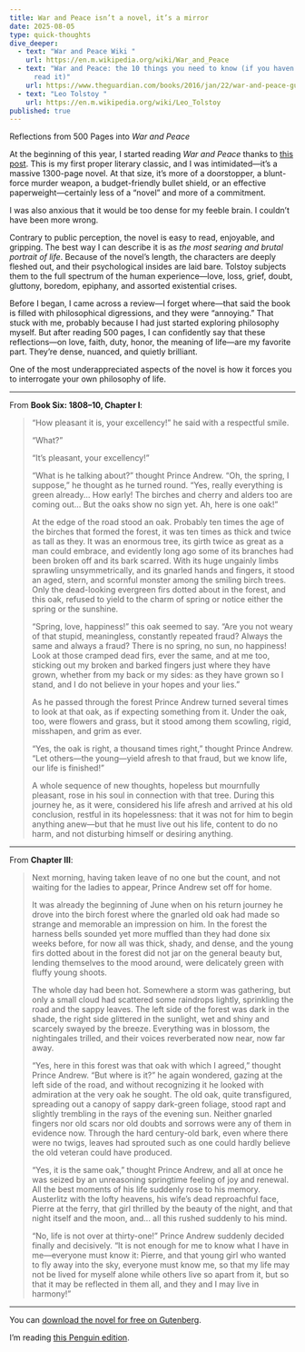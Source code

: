 ```yaml
---
title: War and Peace isn’t a novel, it’s a mirror
date: 2025-08-05
type: quick-thoughts
dive_deeper:
  - text: "War and Peace Wiki "
    url: https://en.m.wikipedia.org/wiki/War_and_Peace
  - text: "War and Peace: the 10 things you need to know (if you haven't actually
      read it)"
    url: https://www.theguardian.com/books/2016/jan/22/war-and-peace-guide-philip-hensher
  - text: "Leo Tolstoy "
    url: https://en.m.wikipedia.org/wiki/Leo_Tolstoy
published: true
---
```

Reflections from 500 Pages into *War and Peace*

At the beginning of this year, I started reading *War and Peace* thanks to [this post](https://footnotesandtangents.substack.com/p/welcome-to-war-and-peace-2025). This is my first proper literary classic, and I was intimidated—it’s a massive 1300-page novel. At that size, it’s more of a doorstopper, a blunt-force murder weapon, a budget-friendly bullet shield, or an effective paperweight—certainly less of a “novel” and more of a commitment.

I was also anxious that it would be too dense for my feeble brain. I couldn’t have been more wrong.

Contrary to public perception, the novel is easy to read, enjoyable, and gripping. The best way I can describe it is as *the most searing and brutal portrait of life*. Because of the novel’s length, the characters are deeply fleshed out, and their psychological insides are laid bare. Tolstoy subjects them to the full spectrum of the human experience—love, loss, grief, doubt, gluttony, boredom, epiphany, and assorted existential crises.

Before I began, I came across a review—I forget where—that said the book is filled with philosophical digressions, and they were “annoying.” That stuck with me, probably because I had just started exploring philosophy myself. But after reading 500 pages, I can confidently say that these reflections—on love, faith, duty, honor, the meaning of life—are my favorite part. They’re dense, nuanced, and quietly brilliant.

One of the most underappreciated aspects of the novel is how it forces you to interrogate your own philosophy of life.

---

From **Book Six: 1808–10, Chapter I**:

> “How pleasant it is, your excellency!” he said with a respectful smile.
> 
> “What?”
> 
> “It’s pleasant, your excellency!”
> 
> “What is he talking about?” thought Prince Andrew. “Oh, the spring, I suppose,” he thought as he turned round. “Yes, really everything is green already... How early! The birches and cherry and alders too are coming out... But the oaks show no sign yet. Ah, here is one oak!”
> 
> At the edge of the road stood an oak. Probably ten times the age of the birches that formed the forest, it was ten times as thick and twice as tall as they. It was an enormous tree, its girth twice as great as a man could embrace, and evidently long ago some of its branches had been broken off and its bark scarred. With its huge ungainly limbs sprawling unsymmetrically, and its gnarled hands and fingers, it stood an aged, stern, and scornful monster among the smiling birch trees. Only the dead-looking evergreen firs dotted about in the forest, and this oak, refused to yield to the charm of spring or notice either the spring or the sunshine.
> 
> “Spring, love, happiness!” this oak seemed to say. “Are you not weary of that stupid, meaningless, constantly repeated fraud? Always the same and always a fraud? There is no spring, no sun, no happiness! Look at those cramped dead firs, ever the same, and at me too, sticking out my broken and barked fingers just where they have grown, whether from my back or my sides: as they have grown so I stand, and I do not believe in your hopes and your lies.”
> 
> As he passed through the forest Prince Andrew turned several times to look at that oak, as if expecting something from it. Under the oak, too, were flowers and grass, but it stood among them scowling, rigid, misshapen, and grim as ever.
> 
> “Yes, the oak is right, a thousand times right,” thought Prince Andrew. “Let others—the young—yield afresh to that fraud, but we know life, our life is finished!”
> 
> A whole sequence of new thoughts, hopeless but mournfully pleasant, rose in his soul in connection with that tree. During this journey he, as it were, considered his life afresh and arrived at his old conclusion, restful in its hopelessness: that it was not for him to begin anything anew—but that he must live out his life, content to do no harm, and not disturbing himself or desiring anything.

---

From **Chapter III**:

> Next morning, having taken leave of no one but the count, and not waiting for the ladies to appear, Prince Andrew set off for home.
> 
> It was already the beginning of June when on his return journey he drove into the birch forest where the gnarled old oak had made so strange and memorable an impression on him. In the forest the harness bells sounded yet more muffled than they had done six weeks before, for now all was thick, shady, and dense, and the young firs dotted about in the forest did not jar on the general beauty but, lending themselves to the mood around, were delicately green with fluffy young shoots.
> 
> The whole day had been hot. Somewhere a storm was gathering, but only a small cloud had scattered some raindrops lightly, sprinkling the road and the sappy leaves. The left side of the forest was dark in the shade, the right side glittered in the sunlight, wet and shiny and scarcely swayed by the breeze. Everything was in blossom, the nightingales trilled, and their voices reverberated now near, now far away.
> 
> “Yes, here in this forest was that oak with which I agreed,” thought Prince Andrew. “But where is it?” he again wondered, gazing at the left side of the road, and without recognizing it he looked with admiration at the very oak he sought. The old oak, quite transfigured, spreading out a canopy of sappy dark-green foliage, stood rapt and slightly trembling in the rays of the evening sun. Neither gnarled fingers nor old scars nor old doubts and sorrows were any of them in evidence now. Through the hard century-old bark, even where there were no twigs, leaves had sprouted such as one could hardly believe the old veteran could have produced.
> 
> “Yes, it is the same oak,” thought Prince Andrew, and all at once he was seized by an unreasoning springtime feeling of joy and renewal. All the best moments of his life suddenly rose to his memory. Austerlitz with the lofty heavens, his wife’s dead reproachful face, Pierre at the ferry, that girl thrilled by the beauty of the night, and that night itself and the moon, and... all this rushed suddenly to his mind.
> 
> “No, life is not over at thirty-one!” Prince Andrew suddenly decided finally and decisively. “It is not enough for me to know what I have in me—everyone must know it: Pierre, and that young girl who wanted to fly away into the sky, everyone must know me, so that my life may not be lived for myself alone while others live so apart from it, but so that it may be reflected in them all, and they and I may live in harmony!”

---

You can [download the novel for free on Gutenberg](https://www.gutenberg.org/ebooks/2600).

I’m reading [this Penguin edition](https://amzn.in/d/gV3N6Ec).
